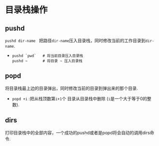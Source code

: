 # 目录栈操作

## pushd

`pushd dir-name`   把路径`dir-name`压入目录栈，同时修改当前的工作目录到`dir-name`.

- ```shell
  pushd `pwd`	# 将当前目录压入目录栈
  pushd ~		# 将目录 ~ 压入目录栈
  ```

## popd

将目录栈最上边的目录弹出，同时修改当前的目录到弹出来的那个目录.

- `popd +i` :把从栈顶数第`i+1`个 目录从目录栈中删除 (`i`是一个大于等于0的整数).

## dirs

打印目录栈中的全部内容，一个成功的pushd或者是popd将会自动的调用dirs命令.
